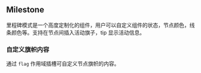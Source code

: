 <div class="demo-header">
<p class="overviewicon">
  <span class="wapi-navigation-steps"/>
</p>

## Milestone

<nova-uxlink widget-name="Steps"></nova-uxlink>

里程碑模式是一个高度定制化的组件，用户可以自定义组件的状态，节点颜色，线条颜色等。支持在节点间插入活动旗子，tip 显示活动信息。
</div>

### 自定义旗帜内容

通过 `flag` 作用域插槽可自定义节点旗帜的内容。

<nova-demo-view link="milestone/custom-flag"></nova-demo-view>

<br>
